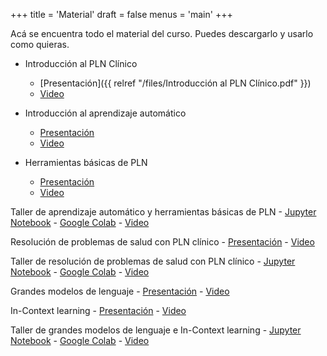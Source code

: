 +++
title = 'Material'
draft = false
menus = 'main'
+++

Acá se encuentra todo el material del curso. Puedes descargarlo y usarlo como quieras. 

- Introducción al PLN Clínico
    - [Presentación]({{ relref "/files/Introducción al PLN Clínico.pdf" }})
    - [Video](about:blank)

- Introducción al aprendizaje automático
    - [Presentación](about:blank)
    - [Video](about:blank)

- Herramientas básicas de PLN
    - [Presentación](about:blank)
    - [Video](about:blank)

Taller de aprendizaje automático y herramientas básicas de PLN
    - [Jupyter Notebook](about:blank) - [Google Colab](about:blank)
    - [Video](about:blank)

Resolución de problemas de salud con PLN clínico
    - [Presentación](about:blank)
    - [Video](about:blank)

Taller de resolución de problemas de salud con PLN clínico
    - [Jupyter Notebook](about:blank) - [Google Colab](about:blank)
    - [Video](about:blank)

Grandes modelos de lenguaje
    - [Presentación](about:blank)
    - [Video](about:blank)

In-Context learning 
    - [Presentación](about:blank)
    - [Video](about:blank)

Taller de grandes modelos de lenguaje e In-Context learning
    - [Jupyter Notebook](about:blank) - [Google Colab](about:blank)
    - [Video](about:blank)